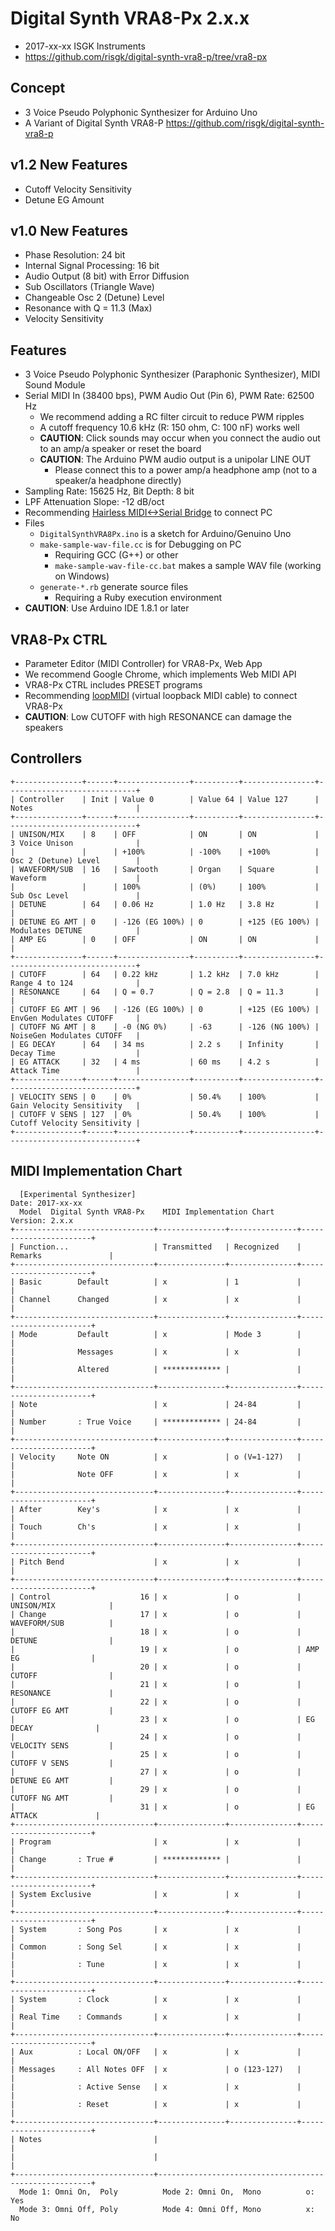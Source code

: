 # Digital Synth VRA8-Px 2.x.x

- 2017-xx-xx ISGK Instruments
- <https://github.com/risgk/digital-synth-vra8-p/tree/vra8-px>

## Concept

- 3 Voice Pseudo Polyphonic Synthesizer for Arduino Uno
- A Variant of Digital Synth VRA8-P <https://github.com/risgk/digital-synth-vra8-p>

## v1.2 New Features

- Cutoff Velocity Sensitivity
- Detune EG Amount

## v1.0 New Features

- Phase Resolution: 24 bit
- Internal Signal Processing: 16 bit
- Audio Output (8 bit) with Error Diffusion
- Sub Oscillators (Triangle Wave)
- Changeable Osc 2 (Detune) Level
- Resonance with Q = 11.3 (Max)
- Velocity Sensitivity

## Features

- 3 Voice Pseudo Polyphonic Synthesizer (Paraphonic Synthesizer), MIDI Sound Module
- Serial MIDI In (38400 bps), PWM Audio Out (Pin 6), PWM Rate: 62500 Hz
    - We recommend adding a RC filter circuit to reduce PWM ripples
    - A cutoff frequency 10.6 kHz (R: 150 ohm, C: 100 nF) works well
    - **CAUTION**: Click sounds may occur when you connect the audio out to an amp/a speaker or reset the board
    - **CAUTION**: The Arduino PWM audio output is a unipolar LINE OUT
        - Please connect this to a power amp/a headphone amp (not to a speaker/a headphone directly)
- Sampling Rate: 15625 Hz, Bit Depth: 8 bit
- LPF Attenuation Slope: -12 dB/oct
- Recommending [Hairless MIDI<->Serial Bridge](http://projectgus.github.io/hairless-midiserial/) to connect PC
- Files
    - `DigitalSynthVRA8Px.ino` is a sketch for Arduino/Genuino Uno
    - `make-sample-wav-file.cc` is for Debugging on PC
        - Requiring GCC (G++) or other
        - `make-sample-wav-file-cc.bat` makes a sample WAV file (working on Windows)
    - `generate-*.rb` generate source files
        - Requiring a Ruby execution environment
- **CAUTION**: Use Arduino IDE 1.8.1 or later

## VRA8-Px CTRL

- Parameter Editor (MIDI Controller) for VRA8-Px, Web App
- We recommend Google Chrome, which implements Web MIDI API
- VRA8-Px CTRL includes PRESET programs
- Recommending [loopMIDI](http://www.tobias-erichsen.de/software/loopmidi.html) (virtual loopback MIDI cable) to connect VRA8-Px
- **CAUTION**: Low CUTOFF with high RESONANCE can damage the speakers

## Controllers

    +---------------+------+----------------+----------+----------------+-----------------------------+
    | Controller    | Init | Value 0        | Value 64 | Value 127      | Notes                       |
    +---------------+------+----------------+----------+----------------+-----------------------------+
    | UNISON/MIX    | 8    | OFF            | ON       | ON             | 3 Voice Unison              |
    |               |      | +100%          | -100%    | +100%          | Osc 2 (Detune) Level        |
    | WAVEFORM/SUB  | 16   | Sawtooth       | Organ    | Square         | Waveform                    |
    |               |      | 100%           | (0%)     | 100%           | Sub Osc Level               |
    | DETUNE        | 64   | 0.06 Hz        | 1.0 Hz   | 3.8 Hz         |                             |
    | DETUNE EG AMT | 0    | -126 (EG 100%) | 0        | +125 (EG 100%) | Modulates DETUNE            |
    | AMP EG        | 0    | OFF            | ON       | ON             |                             |
    +---------------+------+----------------+----------+----------------+-----------------------------+
    | CUTOFF        | 64   | 0.22 kHz       | 1.2 kHz  | 7.0 kHz        | Range 4 to 124              |
    | RESONANCE     | 64   | Q = 0.7        | Q = 2.8  | Q = 11.3       |                             |
    | CUTOFF EG AMT | 96   | -126 (EG 100%) | 0        | +125 (EG 100%) | EnvGen Modulates CUTOFF     |
    | CUTOFF NG AMT | 8    | -0 (NG 0%)     | -63      | -126 (NG 100%) | NoiseGen Modulates CUTOFF   |
    | EG DECAY      | 64   | 34 ms          | 2.2 s    | Infinity       | Decay Time                  |
    | EG ATTACK     | 32   | 4 ms           | 60 ms    | 4.2 s          | Attack Time                 |
    +---------------+------+----------------+----------+----------------+-----------------------------+
    | VELOCITY SENS | 0    | 0%             | 50.4%    | 100%           | Gain Velocity Sensitivity   |
    | CUTOFF V SENS | 127  | 0%             | 50.4%    | 100%           | Cutoff Velocity Sensitivity |
    +---------------+------+----------------+----------+----------------+-----------------------------+

## MIDI Implementation Chart

      [Experimental Synthesizer]                                      Date: 2017-xx-xx       
      Model  Digital Synth VRA8-Px    MIDI Implementation Chart       Version: 2.x.x         
    +-------------------------------+---------------+---------------+-----------------------+
    | Function...                   | Transmitted   | Recognized    | Remarks               |
    +-------------------------------+---------------+---------------+-----------------------+
    | Basic        Default          | x             | 1             |                       |
    | Channel      Changed          | x             | x             |                       |
    +-------------------------------+---------------+---------------+-----------------------+
    | Mode         Default          | x             | Mode 3        |                       |
    |              Messages         | x             | x             |                       |
    |              Altered          | ************* |               |                       |
    +-------------------------------+---------------+---------------+-----------------------+
    | Note                          | x             | 24-84         |                       |
    | Number       : True Voice     | ************* | 24-84         |                       |
    +-------------------------------+---------------+---------------+-----------------------+
    | Velocity     Note ON          | x             | o (V=1-127)   |                       |
    |              Note OFF         | x             | x             |                       |
    +-------------------------------+---------------+---------------+-----------------------+
    | After        Key's            | x             | x             |                       |
    | Touch        Ch's             | x             | x             |                       |
    +-------------------------------+---------------+---------------+-----------------------+
    | Pitch Bend                    | x             | x             |                       |
    +-------------------------------+---------------+---------------+-----------------------+
    | Control                    16 | x             | o             | UNISON/MIX            |
    | Change                     17 | x             | o             | WAVEFORM/SUB          |
    |                            18 | x             | o             | DETUNE                |
    |                            19 | x             | o             | AMP EG                |
    |                            20 | x             | o             | CUTOFF                |
    |                            21 | x             | o             | RESONANCE             |
    |                            22 | x             | o             | CUTOFF EG AMT         |
    |                            23 | x             | o             | EG DECAY              |
    |                            24 | x             | o             | VELOCITY SENS         |
    |                            25 | x             | o             | CUTOFF V SENS         |
    |                            27 | x             | o             | DETUNE EG AMT         |
    |                            29 | x             | o             | CUTOFF NG AMT         |
    |                            31 | x             | o             | EG ATTACK             |
    +-------------------------------+---------------+---------------+-----------------------+
    | Program                       | x             | x             |                       |
    | Change       : True #         | ************* |               |                       |
    +-------------------------------+---------------+---------------+-----------------------+
    | System Exclusive              | x             | x             |                       |
    +-------------------------------+---------------+---------------+-----------------------+
    | System       : Song Pos       | x             | x             |                       |
    | Common       : Song Sel       | x             | x             |                       |
    |              : Tune           | x             | x             |                       |
    +-------------------------------+---------------+---------------+-----------------------+
    | System       : Clock          | x             | x             |                       |
    | Real Time    : Commands       | x             | x             |                       |
    +-------------------------------+---------------+---------------+-----------------------+
    | Aux          : Local ON/OFF   | x             | x             |                       |
    | Messages     : All Notes OFF  | x             | o (123-127)   |                       |
    |              : Active Sense   | x             | x             |                       |
    |              : Reset          | x             | x             |                       |
    +-------------------------------+---------------+---------------+-----------------------+
    | Notes                         |                                                       |
    |                               |                                                       |
    +-------------------------------+-------------------------------------------------------+
      Mode 1: Omni On,  Poly          Mode 2: Omni On,  Mono          o: Yes                 
      Mode 3: Omni Off, Poly          Mode 4: Omni Off, Mono          x: No                  

